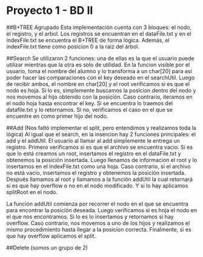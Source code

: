 # Proyecto 1 - BD II
##B+TREE Agrupado
Esta implementación cuenta con 3 bloques: el nodo, el registro, y el arbol.
Los registros se encuentran en el dataFile.txt y en el indexFile.txt se encuentra el 
B+TREE de forma lógica. Además, el indexFile.txt tiene como posicion 0 a la raiz del
árbol.

##Search
Se utilizaron 2 funciones: una de ellas es la que el usuario puede utilizar mientras que
la otra es solo de utilidad. En la funcion visible por el usuario, toma el nombre del alumno
y lo transforma a un char[20] para así poder hacer las comparaciones con el key deseado
en el searchUtil. Luego de recibir ambos, el nombre en char[20] y el root verificamos si 
es que el nodo es hoja. Si lo es, simplemente buscamos la posicion dentro del nodo y nos movemos al hijo obtenido con la posición. Caso contrario, iteramos en el nodo hoja hasta encontrar el key. Si se encuentra lo traemos del datafile.txt y lo retornamos. Si no, verificamos el caso en el que se encuentre en como primer hijo del nodo.

##Add (Nos faltó implementar el split, pero entendimos y realizamos toda la lógica) 
Al igual que el search, en la insercion hay 2 funciones principales: el add y el addUtil.
El usuario al llamar al add simplemente le entrega un registro. Primero verificamos si es
que el archivo se encuentra vacio. Si es que lo está creamos un root, insertamos el registro
en el dataFile.txt y obtenemos la posición insertada. Luego llenamos de informacion el root y
lo insertamos en el indexFile.txt como una hoja. Caso contrario, si el archivo no está vacío,
insertamos el registro y obtenemos la posición insertada. Después llamamos al root y llamamos 
a la función addUtil la cual retornará si es que hay overflow o no en el nodo modificado. Y si 
lo hay aplicamos splitRoot en el nodo.

La función addUtil comienza por recorrer el nodo en el que se encuentra para encontrar la posición
deseada. Luego verificamos si es hoja el nodo en el que nos encontramos. Si lo es lo insertamos y
retornamos si hay overflow. Caso contrario, nos movemos a uno de los hijos y realizamos el mismo 
procedimiento hasta llegar a la posicion correcta. Finalmente, si es que hay overflow aplicamos el split.

##Delete (somos un grupo de 2)
